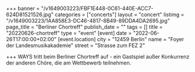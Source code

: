 +++
banner = "/v1649003223/FBF1E448-0C61-440E-ACC7-624D81521526.jpg"
categories = ["concerts"]
layout = "concert"
listimg = "/v1649003223/1AA858E3-DC46-4817-8B49-89DDA4DA2695.jpg"
page_title = "Berliner Chortreff"
publish_date = ""
tags = []
title = "20220626-chortreff"
type = "event"
[event]
date = "2022-06-26T17:00:00+02:00"
[event.location]
city = "12459 Berlin"
name = "Foyer der Landesmusikakademie"
street = "Strasse zum FEZ 2"

+++
WAYS tritt beim Berliner Chortreff auf - ein Gastspiel außer Konkurrenz der anderen Chöre, die am Wettbewerb teilnehmen.
